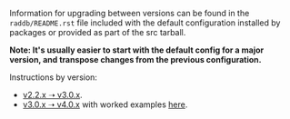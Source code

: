 Information for upgrading between versions can be found in the ``raddb/README.rst`` file included with the default configuration installed by packages or provided as part of the src tarball.

**Note: It's usually easier to start with the default config for a major version, and transpose changes from the previous configuration.**

Instructions by version:

- [v2.2.x ➝ v3.0.x](https://github.com/FreeRADIUS/freeradius-server/blob/v3.0.x/raddb/README.rst).
- [v3.0.x ➝ v4.0.x](https://github.com/FreeRADIUS/freeradius-server/blob/master/raddb/README.md) with worked examples [here](/upgrading/version4/).